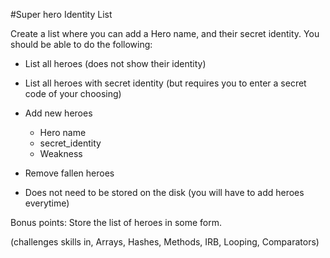 #Super hero Identity List

Create a list where you can add a Hero name, and their secret identity. You should be able to do the following:

- List all heroes (does not show their identity)
- List all heroes with secret identity (but requires you to enter a secret code of your choosing)
- Add new heroes
	- Hero name
	- secret_identity
	- Weakness

- Remove fallen heroes
- Does not need to be stored on the disk (you will have to add heroes everytime)

Bonus points:
Store the list of heroes in some form.

(challenges skills in, Arrays, Hashes, Methods, IRB, Looping, Comparators)
